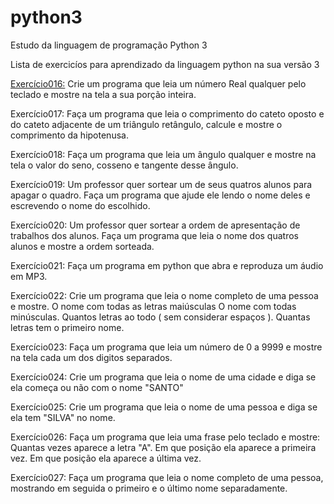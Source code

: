 # python3
Estudo da linguagem de programação Python 3

Lista de exercicíos para aprendizado da linguagem python na sua versão 3

[Exercício016:](https://github.com/pauloalwis/python3/blob/master/Exercicio016.py) Crie um programa que leia um número Real qualquer pelo teclado e mostre na tela a sua porção inteira.

Exercício017: Faça um programa que leia o comprimento do cateto oposto e do cateto adjacente de um triângulo retângulo, calcule e mostre o               comprimento da hipotenusa.

Exercício018: Faça um programa que leia um ângulo qualquer e mostre na tela o valor do seno, cosseno e tangente desse ângulo.

Exercício019: Um professor quer sortear um de seus quatros alunos para apagar o quadro. Faça um programa que ajude ele lendo o nome                     deles e escrevendo o nome do escolhido.

Exercício020: Um professor quer sortear a ordem de apresentação de trabalhos dos alunos. Faça um programa que leia o nome dos quatros                   alunos e mostre a ordem sorteada.

Exercício021: Faça um programa em python que abra e reproduza um áudio em MP3.

Exercício022: Crie um programa que leia o nome completo de uma pessoa e mostre.
              O nome com todas as letras maiúsculas
              O nome com todas minúsculas.
              Quantos letras ao todo ( sem considerar espaços ).
              Quantas letras tem o primeiro nome.
              
Exercício023: Faça um programa que leia um número de 0 a 9999 e mostre na tela cada um dos digitos separados.

Exercício024: Crie um programa que leia o nome de uma cidade e diga se ela começa ou não com o nome "SANTO"

Exercício025: Crie um programa que leia o nome de uma pessoa e diga se ela tem "SILVA" no nome.

Exercício026: Faça um programa que leia uma frase pelo teclado e mostre:
              Quantas vezes aparece a letra "A".
              Em que posição ela aparece a primeira vez.
              Em que posição ela aparece a última vez.
          
Exercício027: Faça um programa que leia o nome completo de uma pessoa,  mostrando em seguida o primeiro e o último nome separadamente.

